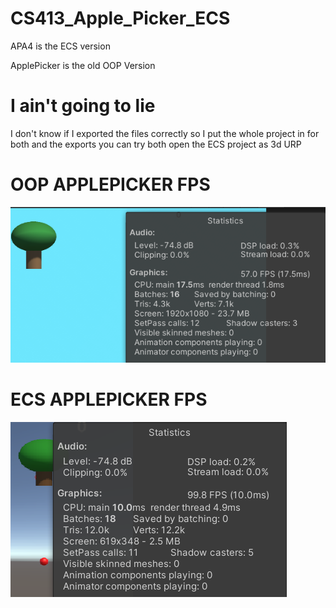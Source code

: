 # CS413_Apple_Picker_ECS

APA4 is the ECS version 

ApplePicker is the old OOP Version

# I ain't going to lie

I don't know if I exported the files correctly so 
I put the whole project in for both and the 
exports you can try both open the ECS 
project as 3d URP

# OOP APPLEPICKER FPS
![OOP.png](OOP.png)

# ECS APPLEPICKER FPS
![ECS.png](ECS.png)
